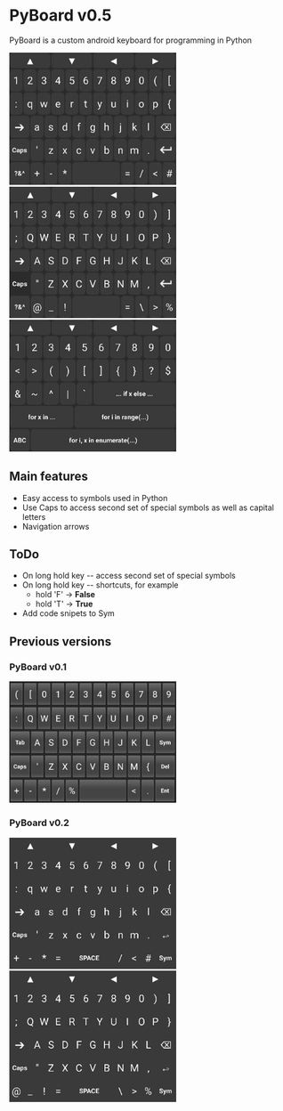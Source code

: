 
# PyBoard v0.5

PyBoard is a custom android keyboard for programming in Python

<img src="readme_res/PyBoard05_Main.jpg" width="300"> <img src="readme_res/PyBoard05_Caps.jpg" width="300">
<img src="readme_res/PyBoard_Syms.jpg" width="300">

## Main features ##
* Easy access to symbols used in Python
* Use Caps to access second set of special symbols as well as capital letters
* Navigation arrows

## ToDo ##
* On long hold key -- access second set of special symbols
* On long hold key -- shortcuts, for example
  *  hold 'F' → __False__
  *  hold 'T' → __True__
* Add code snipets to Sym

## Previous versions ##

### PyBoard v0.1 ###
<img src="readme_res/PyBoard01.jpg" width="300">

### PyBoard v0.2 ###
<img src="readme_res/PyBoard02_main.jpg" width="300">   <img src="readme_res/PyBoard02_caps.jpg" width="300">
